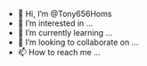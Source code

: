- 👋 Hi, I’m @Tony656Homs
- 👀 I’m interested in ...
- 🌱 I’m currently learning ...
- 💞️ I’m looking to collaborate on ...
- 📫 How to reach me ...

<!---
Tony656Homs/Tony656Homs is a ✨ special ✨ repository because its `README.md` (this file) appears on your GitHub profile.
You can click the Preview link to take a look at your changes.
--->

